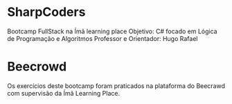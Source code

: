 # SharpCoders

Bootcamp FullStack na Ímã learning place
Objetivo: C# focado em Lógica de Programação e Algoritmos
Professor e Orientador: Hugo Rafael

# Beecrowd

Os exercícios deste bootcamp foram praticados na plataforma do Beecrawd com supervisão da Ímã Learning Place.

